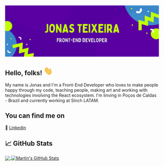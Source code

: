 ![Header](https://github.com/JonasTeixeira42/JonasTeixeira42/blob/main/header.png "Header")

 ## Hello, folks! <img src="https://github.com/JonasTeixeira42/JonasTeixeira42/blob/main/wave.gif" width="30px"> 

My name is Jonas and I'm a Front-End Developer who loves to make people happy through my code, teaching people, making art and working with technologies involving the React ecosystem. I'm linving in Poços de Caldas - Brazil and currently working at Sinch LATAM.

## You can find me on

:blue_book: [Linkedin](https://www.linkedin.com/in/jonasdolagoteixeira/)

## &#x1f4c8; GitHub Stats

<a href="https://github.com/MartinHeinz/MartinHeinz">
  <img align="center" src="https://github-readme-stats.vercel.app/api/top-langs/?username=JonasTeixeira42&hide=java,html,tex&title_color=ffffff&text_color=c9cacc&icon_color=2bbc8a&bg_color=1d1f21&langs_count=3" />
</a>

<a href="https://github.com/MartinHeinz/MartinHeinz">
  <img align="center" src="https://github-readme-stats.vercel.app/api?username=MartinHeinz&show_icons=true&line_height=27&count_private=true&title_color=ffffff&text_color=c9cacc&icon_color=2bbc8a&bg_color=1d1f21" alt="Martin's GitHub Stats" />
</a>


